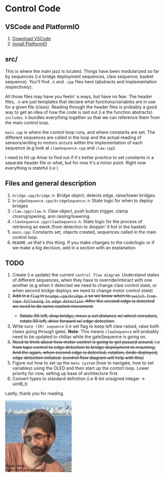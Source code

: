 Control Code 
=== 

VSCode and PlatformIO
--- 
1. [Download VSCode](https://code.visualstudio.com/download)
2. [Install PlatformIO](https://platformio.org/get-started/ide?install=vscode)

src/
--- 
This is where the main jazz is located. Things have been modularized so far by sequences (i.e bridge deployment sequences, claw sequence, basket sequence). You'll find `.h` and `.cpp` files here (abstracts and implementation respectively). 

All those files may have you feelin' a ways, but have no fear. The header files, `.h` are just templates that declare what functions/variables are in use for a given file (class). Reading through the header files is probably a good way to get an idea of how the code is laid out (i.e the function abstracts). `includes.h` bundles everything together so that we can reference them from the main control loop.

`main.cpp` is where the control loop runs, and where constants are set. The different sequences are called in the loop and the actual reading of sensors/writing to motors occurs within the implementation of each sequence (e.g look at `clawSequence.cpp` and `claw.cpp`). 

I need to hit up Amar to find out if it's better practice to set constants in a separate header file or what, but for now it's a minor point. Right now everything is stateful (i.e )

Files and general description 
--- 
1. `bridge.cpp/bridge.h`: Bridge object, detects edge, raise/lower bridges.
2. `bridgeSequence.cpp/bridgeSequence.h`: State logic for when to deploy bridges
3. `claw.cpp/claw.h`: Claw object, push button trigger, clamp closing/opening, arm raising/lowering. 
4. `clawSequence.cpp/clawSequence.h`: State logic for the process of retrieving an ewok (from detection to droppin' it hot in the basket)
5. `main.cpp`: Constants set, objects created, sequences called in the main control loop.
6. `README.md` that's this thing. If you make changes to the code/logic or if we make a big decision, add in a section with an explanation. 

TODO
---
1. Create (i.e update) the current `control flow diagram`. Understand states of different sequences, when they have to override/interact with one another (e.g when ir detected we need to change claw control state, or when second bridge deploys we need to change motor control state)
2. <del>Add in a `flag` in `bridge.cpp/bridge.h` so we know when to `switch from tape following to edge detection`. After the second edge is detected we need to do some custom movement.
    - Rotate 90 left, drop bridge, move a set distance w/ wheel encoders, rotate 90 left, drive forward w/ edge detection.
3. Write `Gate (IR) sequence` (i.e set flag to keep left claw raised, raise both claws going through gate). **Note**: This means `clawSequence` will probably need to be updated to chillax while the gateSequence is going on. 
4. <del>Need to think about how motor control is going to get passed around, i.e from tape control to edge detection to bridge deployment to resuming. And the again, when second edge is detected, rotation, bride deployed, edge detection initiated. (control flow diagram will help with this)
5. Figure out how to set up the `menu system` (how to navigate, how to set variables) using the OLED and then start up the contorl loop. Lower priority for now, setting up base of architecture first. 
6. Convert types to standard definition (i.e 8-bit unsigned integer -> uint8_t)

Lastly, thank you for reading. 

![](https://raw.githubusercontent.com/i-jey/robotsummer/master/images/shariar%20ezzat.jpg)